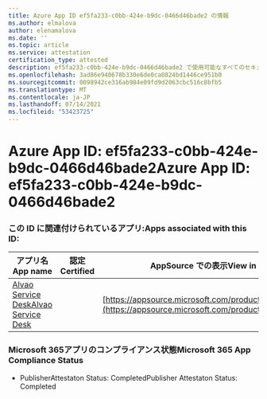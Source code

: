 ```yaml
---
title: Azure App ID ef5fa233-c0bb-424e-b9dc-0466d46bade2 の情報
ms.author: elmalova
author: elenamalova
ms.date: ''
ms.topic: article
ms.service: attestation
certification_type: attested
description: ef5fa233-c0bb-424e-b9dc-0466d46bade2 で使用可能なすべてのセキュリティおよびコンプライアンス情報。
ms.openlocfilehash: 3ad86e940678b330e6de0ca0824bd1446ce951b0
ms.sourcegitcommit: 0098942ce316ab984e09fd9d2063cbc516c8bfb5
ms.translationtype: MT
ms.contentlocale: ja-JP
ms.lasthandoff: 07/14/2021
ms.locfileid: "53423725"
---
```

# <a name="azure-app-id-ef5fa233-c0bb-424e-b9dc-0466d46bade2"></a><span data-ttu-id="78266-103">Azure App ID: ef5fa233-c0bb-424e-b9dc-0466d46bade2</span><span class="sxs-lookup"><span data-stu-id="78266-103">Azure App ID: ef5fa233-c0bb-424e-b9dc-0466d46bade2</span></span>


### <a name="apps-associated-with-this-id"></a><span data-ttu-id="78266-104">この ID に関連付けられているアプリ:</span><span class="sxs-lookup"><span data-stu-id="78266-104">Apps associated with this ID:</span></span>
| <span data-ttu-id="78266-105">**アプリ名**</span><span class="sxs-lookup"><span data-stu-id="78266-105">**App name**</span></span> | <span data-ttu-id="78266-106">**認定**</span><span class="sxs-lookup"><span data-stu-id="78266-106">**Certified**</span></span> | <span data-ttu-id="78266-107">**AppSource での表示**</span><span class="sxs-lookup"><span data-stu-id="78266-107">**View in AppSource**</span></span> |
|-|-|-|
| [<span data-ttu-id="78266-108">Alvao Service Desk</span><span class="sxs-lookup"><span data-stu-id="78266-108">Alvao Service Desk</span></span>](https://docs.microsoft.com/en-us/microsoft-365-app-certification/forward/WA200002488) |  | [https://appsource.microsoft.com/product/office/WA200002488](https://appsource.microsoft.com/product/office/WA200002488) |

### <a name="microsoft-365-app-compliance-status"></a><span data-ttu-id="78266-109">Microsoft 365アプリのコンプライアンス状態</span><span class="sxs-lookup"><span data-stu-id="78266-109">Microsoft 365 App Compliance Status</span></span>
- <span data-ttu-id="78266-110">PublisherAttestaton Status: Completed</span><span class="sxs-lookup"><span data-stu-id="78266-110">Publisher Attestaton Status: Completed</span></span>
